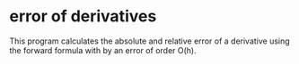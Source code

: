 # error of derivatives
This program calculates the absolute and relative error of a derivative using the forward formula with by an error of order O(h).
